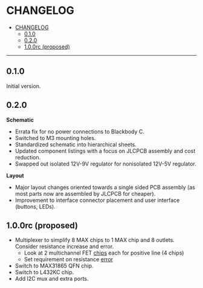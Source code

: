 # CHANGELOG

- [CHANGELOG](#changelog)
  - [0.1.0](#010)
  - [0.2.0](#020)
  - [1.0.0rc (proposed)](#100rc-proposed)

---

## 0.1.0

Initial version.

## 0.2.0

**Schematic**

- Errata fix for no power connections to Blackbody C.
- Switched to M3 mounting holes.
- Standardized schematic into hierarchical sheets.
- Updated component listings with a focus on JLCPCB assembly and cost reduction.
- Swapped out isolated 12V-9V regulator for nonisolated 12V-5V regulator.

**Layout**

- Major layout changes oriented towards a single sided PCB assembly (as most parts now are assembled by JLCPCB for cheaper).
- Improvement to interface connector placement and user interface (buttons, LEDs).

## 1.0.0rc (proposed)

- Multiplexer to simplify 8 MAX chips to 1 MAX chip and 8 outlets. Consider resistance increase and error.
  - Look at 2 multichannel FET [chips](mouser.com/ProductDetail/Diodes-Incorporated/DMHT3006LFJ-13?qs=PqoDHHvF64%2FIw5fnwz%252BNTw%3D%3D) each for positive line (4 chips)
  - Set requirement on resistance [error](https://www.tnp-instruments.com/sitebuildercontent/sitebuilderfiles/pt100_385c_table.pdf)
- Switch to MAX31865 QFN chip.
- Switch to L432KC chip.
- Add I2C mux and extra ports.